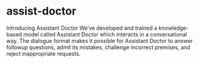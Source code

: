 # assist-doctor
Introducing Assistant Doctor We’ve developed and trained a knowledge-based model called Assistant Doctor which interacts in a conversational way. The dialogue format makes it possible for Assistant Doctor to answer followup questions, admit its mistakes, challenge incorrect premises, and reject inappropriate requests.
